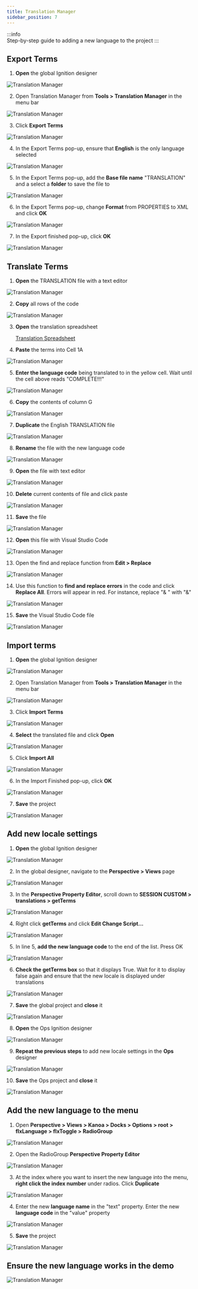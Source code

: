 ```yaml
---
title: Translation Manager
sidebar_position: 7
---
```

:::info  
Step-by-step guide to adding a new language to the project
:::

## Export Terms

1.  **Open** the global Ignition designer

![Translation Manager](/img/translation-manager-1.png)


2.  Open Translation Manager from **Tools > Translation Manager** in the menu bar 

![Translation Manager](/img/translation-manager-2.png)


3.  Click **Export Terms**

![Translation Manager](/img/translation-manager-3.png)


4.  In the Export Terms pop-up, ensure that **English** is the only language selected 

![Translation Manager](/img/translation-manager-4.png)


5.  In the Export Terms pop-up, add the **Base file name** "TRANSLATION" and a select a **folder** to save the file to 

![Translation Manager](/img/translation-manager-5.png)


6.  In the Export Terms pop-up, change **Format** from PROPERTIES to XML and click **OK**

![Translation Manager](/img/translation-manager-6.png)


7.  In the Export finished pop-up, click **OK**

![Translation Manager](/img/translation-manager-7.png)



## Translate Terms

1.  **Open** the TRANSLATION file with a text editor

![Translation Manager](/img/translation-manager-8.png)


2.  **Copy** all rows of the code

![Translation Manager](/img/translation-manager-9.png)


3.  **Open** the translation spreadsheet

     [Translation Spreadsheet](https://docs.google.com/spreadsheets/d/1bwGMK_v8TqRt5gTdKnb65sSivJmogEEP6jWWZPfys6g/edit#gid=0)



4.  **Paste** the terms into Cell 1A

![Translation Manager](/img/translation-manager-10.png)


5.  **Enter the language code** being translated to in the yellow cell. Wait until the cell above reads "COMPLETE!!!"

![Translation Manager](/img/translation-manager-11.png)


6.  **Copy** the contents of column G

![Translation Manager](/img/translation-manager-12.png)


7.  **Duplicate** the English TRANSLATION file

![Translation Manager](/img/translation-manager-13.png)


8.  **Rename** the file with the new language code

![Translation Manager](/img/translation-manager-14.png)


9.  **Open** the file with text editor

![Translation Manager](/img/translation-manager-15.png)


10.  **Delete** current contents of file and click paste

![Translation Manager](/img/translation-manager-16.png)


11.  **Save** the file

![Translation Manager](/img/translation-manager-17.png)


12.  **Open** this file with Visual Studio Code

![Translation Manager](/img/translation-manager-18.png)


13.  Open the find and replace function from **Edit > Replace**

![Translation Manager](/img/translation-manager-19.png)


14.  Use this function to **find and replace errors** in the code and click **Replace All**. Errors will appear in red. For instance, replace "& " with "&"

![Translation Manager](/img/translation-manager-20.png)


15.  **Save** the Visual Studio Code file

![Translation Manager](/img/translation-manager-21.png)



## Import terms

1.  **Open** the global Ignition designer

![Translation Manager](/img/translation-manager-22.png)


2.  Open Translation Manager from **Tools > Translation Manager** in the menu bar

![Translation Manager](/img/translation-manager-23.png)


3.  Click **Import Terms**

![Translation Manager](/img/translation-manager-24.png)


4.  **Select** the translated file and click **Open**

![Translation Manager](/img/translation-manager-25.png)


5.  Click **Import All**

![Translation Manager](/img/translation-manager-26.png)


6.  In the Import Finished pop-up, click **OK**

![Translation Manager](/img/translation-manager-27.png)


7.  **Save** the project

![Translation Manager](/img/translation-manager-28.png)



## Add new locale settings

1.  **Open** the global Ignition designer

![Translation Manager](/img/translation-manager-29.png)


2.  In the global designer, navigate to the **Perspective > Views** page

![Translation Manager](/img/translation-manager-30.png)


3.  In the **Perspective Property Editor**, scroll down to **SESSION CUSTOM > translations > getTerms**

![Translation Manager](/img/translation-manager-31.png)


4.  Right click **getTerms** and click **Edit Change Script...**

![Translation Manager](/img/translation-manager-32.png)


5.  In line 5, **add the new language code** to the end of the list. Press OK

![Translation Manager](/img/translation-manager-33.png)


6.  **Check the getTerms box** so that it displays True. Wait for it to display false again and ensure that the new locale is displayed under translations

![Translation Manager](/img/translation-manager-34.png)


7.  **Save** the global project and **close** it

![Translation Manager](/img/translation-manager-35.png)


8.  **Open** the Ops Ignition designer

![Translation Manager](/img/translation-manager-36.png)


9.  **Repeat the previous steps** to add new locale settings in the **Ops** designer

![Translation Manager](/img/translation-manager-37.png)


10.  **Save** the Ops project and **close** it

![Translation Manager](/img/translation-manager-38.png)



## Add the new language to the menu

1. Open **Perspective > Views > Kanoa > Docks > Options >  root > flxLanguage > flxToggle > RadioGroup**

![Translation Manager](/img/translation-manager-39.png)


2.  Open the RadioGroup **Perspective Property Editor**

![Translation Manager](/img/translation-manager-40.png)


3.  At the index where you want to insert the new language into the menu, **right click the index number** under radios. Click **Duplicate**

![Translation Manager](/img/translation-manager-41.png)


4.  Enter the new **language name** in the "text" property. Enter the new **language code** in the "value" property

![Translation Manager](/img/translation-manager-42.png)


5.  **Save** the project

![Translation Manager](/img/translation-manager-43.png)



## Ensure the new language works in the demo

![Translation Manager](/img/translation-manager-44.png)


